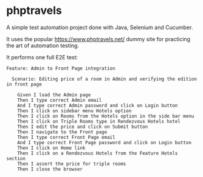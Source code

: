 # phptravels

A simple test automation project done with Java, Selenium and Cucumber.

It uses the popular https://www.phptravels.net/ dummy site for practicing the art of automation testing.

It performs one full E2E test:

```
Feature: Admin to Front Page integration

  Scenario: Editing price of a room in Admin and verifying the edition in front page

    Given I load the Admin page
    Then I type correct Admin email
    And I type correct Admin password and click on Login button
    Then I click on sidebar menu Hotels option
    Then I click on Rooms from the Hotels option in the side bar menu
    Then I click on Triple Rooms type in Rendezvous Hotels hotel
    Then I edit the price and click on Submit button
    Then I navigate to the Front page
    Then I type correct Front Page email
    And I type correct Front Page password and click on Login button
    Then I click on Home link
    Then I click on a Rendezvous Hotels from the Feature Hotels section
    Then I assert the price for triple rooms
    Then I close the browser  
```
